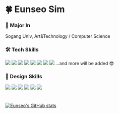 # 🍀 Eunseo Sim

### 📖 Major In

Sogang Univ, Art&Technology / Computer Science
    
### 🛠 Tech Skills

<img src="https://img.shields.io/badge/C-A8B9CC?style=flat-square&logo=C&logoColor=white"/></a>
<img src="https://img.shields.io/badge/C++-00599C?style=flat-square&logo=C%2B%2B&logoColor=white"/></a>
<img src="https://img.shields.io/badge/Python-3766AB?style=flat-square&logo=Python&logoColor=white"/></a>
<img src="https://img.shields.io/badge/html5-E34F26?style=flat-square&logo=html5&logoColor=white"></a>
<img src="https://img.shields.io/badge/css-1572B6?style=flat-square&logo=css3&logoColor=white"/></a>
<img src="https://img.shields.io/badge/javascript-F7DF1E?style=flat-square&logo=javascript&logoColor=black"></a>
<img src="https://img.shields.io/badge/linux-FCC624?style=flat-square&logo=linux&logoColor=black"></a>
<img src="https://img.shields.io/badge/max-525252?style=flat-square&logo=max&logoColor=black"></a>
...and more will be added 😎

### 🎨 Design Skills
<img src="https://img.shields.io/badge/figma-%F24E1E.svg?style=flat-square&logo=figma&logoColor=white"></a>
<img src="https://img.shields.io/badge/adobe%20photoshop-%2331A8FF.svg?style=flat-square&logo=adobe%20photoshop&logoColor=white"></a>
<img src="https://img.shields.io/badge/adobe%20illustrator-%23FF9A00.svg?style=flat-square&logo=adobe%20illustrator&logoColor=white"></a>
<img src="https://img.shields.io/badge/Adobe%20Premiere%20Pro-9999FF.svg?style=flat-square&logo=Adobe%20Premiere%20Pro&logoColor=white"></a>
<img src="https://img.shields.io/badge/Adobe%20After%20Effects-9999FF.svg?style=flat-square&logo=Adobe%20After%20Effects&logoColor=white"></a>
<img src="https://img.shields.io/badge/autodesk-0696D7.svg?style=flat-square&logo=autodesk&logoColor=white"></a>

#
[![Eunseo's GitHub stats](https://github-readme-stats-ruby-one.vercel.app/api?username=simeunseo)]()


